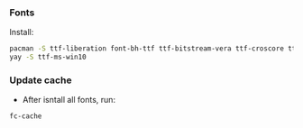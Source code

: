 ### Fonts

Install:

```bash
pacman -S ttf-liberation font-bh-ttf ttf-bitstream-vera ttf-croscore ttf-roboto noto-fonts ttf-cascadia-code ttf-fira-code
yay -S ttf-ms-win10 
```

### Update cache

- After isntall all fonts, run:

```bash
fc-cache
```
